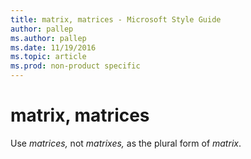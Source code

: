 ```yaml
---
title: matrix, matrices - Microsoft Style Guide
author: pallep
ms.author: pallep
ms.date: 11/19/2016
ms.topic: article
ms.prod: non-product specific
---
```


# matrix, matrices

Use *matrices,* not *matrixes,* as the plural form of *matrix*.
